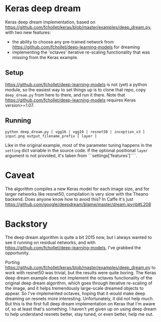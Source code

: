 # Keras deep dream

Keras deep dream implementation, based on
https://github.com/fchollet/keras/blob/master/examples/deep_dream.py,
with two new features:

- the ability to choose any pre-trained network from https://github.com/fchollet/deep-learning-models for dreaming
- implementing the 'octaves' iterative re-scaling functionality that was missing from the Keras example.


## Setup

https://github.com/fchollet/deep-learning-models is not (yet) a python module, so the easiest way
to set things up is to clone that repo, copy ```deep_dream.py``` from here to there,
and run it there. Note that https://github.com/fchollet/deep-learning-models requires
Keras version>=1.07.

## Running

```
python deep_dream.py [ vgg16 | vgg19 | resnet50 | inception_v3 ] input.png output_filename_prefix [ layer ]
```

Like in the original example, most of the parameter tuning happens
in the ```setting``` dict variable in the source code. If the
optional positional ```layer``` argument is not provided,
it's taken from ```settings['features']````.


# Caveat

The algorithm compiles a new Keras model for each image size, and for larger networks like resnet50,
compilation is very slow with the Theano backend. Does anyone know how to avoid this?
In Caffe it's just https://github.com/google/deepdream/blame/master/dream.ipynb#L208


# Backstory

The deep dream algorithm is quite a bit 2015 now, but I always wanted to see it running on residual networks,
and with https://github.com/fchollet/deep-learning-models, I've grabbed the opportunity.

Porting https://github.com/fchollet/keras/blob/master/examples/deep_dream.py
to work with resnet50 was trivial, but the results were quite boring.
The Keras deep dream example does not implement the octaves functionality
of the original deep dream algorithm, which goes through iterative re-scaling
of the image, and it helps tremendously large-scale dreamed objects to appear.
So I've implemented octaves, hoping that it would make deep dreaming on resnets more interesting.
Unfortunately, it did not help much. But this is the first full deep dream
implementation on Keras that I'm aware of, so at least that's something.
I haven't yet given up on using deep dream to help understand resnets better,
stay tuned, or even better, help me out.
